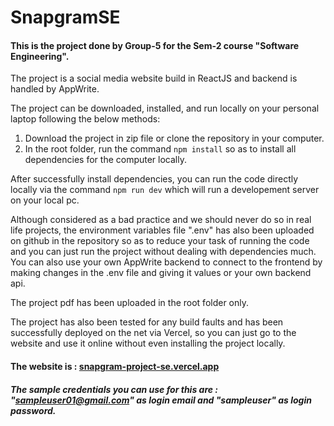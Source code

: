 # SnapgramSE

#### This is the project done by Group-5 for the Sem-2 course "Software Engineering".

The project is a social media website build in ReactJS and backend is handled by AppWrite.

The project can be downloaded, installed, and run locally on your personal laptop following the below methods:

1. Download the project in zip file or clone the repository in your computer.
2. In the root folder, run the command `npm install` so as to install all dependencies for the computer locally.

After successfully install dependencies, you can run the code directly locally via the command `npm run dev` which will run a developement server on your local pc.

Although considered as a bad practice and we should never do so in real life projects, the environment variables file ".env" has also been uploaded on github in the repository so as to reduce your task of running the code and you can just run the project without dealing with dependencies much. You can also use your own AppWrite backend to connect to the frontend by making changes in the .env file and giving it values or your own backend api.

The project pdf has been uploaded in the root folder only.

The project has also been tested for any build faults and has been successfully deployed on the net via Vercel, so you can just go to the website and use it online without even installing the project locally.

#### The website is : [snapgram-project-se.vercel.app](https://snapgram-project-se.vercel.app "https://snapgram-project-se.vercel.app")

##### The sample credentials you can use for this are : "sampleuser01@gmail.com" as login email and "sampleuser" as login password.
